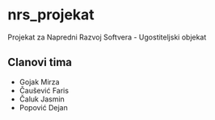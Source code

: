 # nrs_projekat
Projekat za Napredni Razvoj Softvera - Ugostiteljski objekat


## Clanovi tima
- Gojak Mirza
- Čaušević Faris
- Čaluk Jasmin
- Popović Dejan
